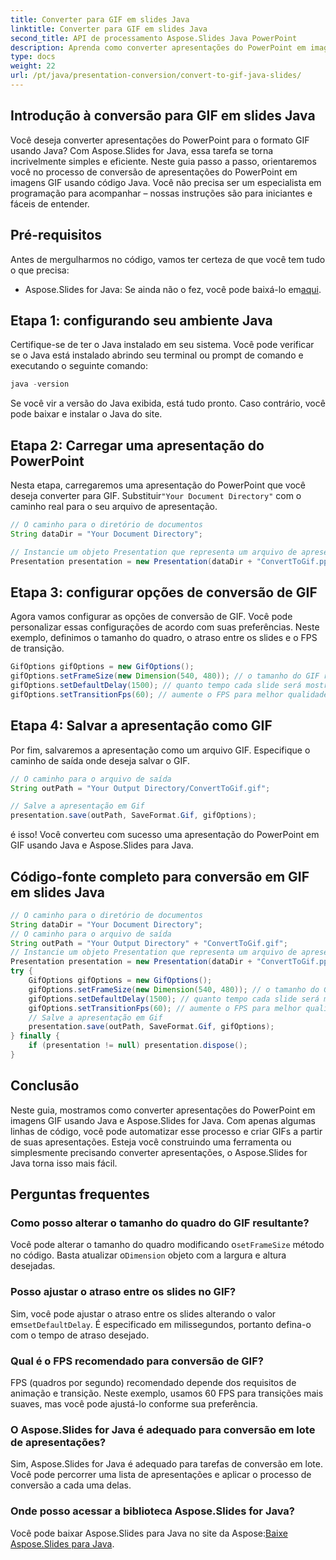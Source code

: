 ```yaml
---
title: Converter para GIF em slides Java
linktitle: Converter para GIF em slides Java
second_title: API de processamento Aspose.Slides Java PowerPoint
description: Aprenda como converter apresentações do PowerPoint em imagens GIF em Java com Aspose.Slides. Guia passo a passo fácil para conversão perfeita.
type: docs
weight: 22
url: /pt/java/presentation-conversion/convert-to-gif-java-slides/
---
```


## Introdução à conversão para GIF em slides Java

Você deseja converter apresentações do PowerPoint para o formato GIF usando Java? Com Aspose.Slides for Java, essa tarefa se torna incrivelmente simples e eficiente. Neste guia passo a passo, orientaremos você no processo de conversão de apresentações do PowerPoint em imagens GIF usando código Java. Você não precisa ser um especialista em programação para acompanhar – nossas instruções são para iniciantes e fáceis de entender.

## Pré-requisitos

Antes de mergulharmos no código, vamos ter certeza de que você tem tudo o que precisa:

-  Aspose.Slides for Java: Se ainda não o fez, você pode baixá-lo em[aqui](https://releases.aspose.com/slides/java/).

## Etapa 1: configurando seu ambiente Java

Certifique-se de ter o Java instalado em seu sistema. Você pode verificar se o Java está instalado abrindo seu terminal ou prompt de comando e executando o seguinte comando:

```java
java -version
```

Se você vir a versão do Java exibida, está tudo pronto. Caso contrário, você pode baixar e instalar o Java do site.

## Etapa 2: Carregar uma apresentação do PowerPoint

 Nesta etapa, carregaremos uma apresentação do PowerPoint que você deseja converter para GIF. Substituir`"Your Document Directory"` com o caminho real para o seu arquivo de apresentação.

```java
// O caminho para o diretório de documentos
String dataDir = "Your Document Directory";

// Instancie um objeto Presentation que representa um arquivo de apresentação
Presentation presentation = new Presentation(dataDir + "ConvertToGif.pptx");
```

## Etapa 3: configurar opções de conversão de GIF

Agora vamos configurar as opções de conversão de GIF. Você pode personalizar essas configurações de acordo com suas preferências. Neste exemplo, definimos o tamanho do quadro, o atraso entre os slides e o FPS de transição.

```java
GifOptions gifOptions = new GifOptions();
gifOptions.setFrameSize(new Dimension(540, 480)); // o tamanho do GIF resultante
gifOptions.setDefaultDelay(1500); // quanto tempo cada slide será mostrado até que seja alterado para o próximo
gifOptions.setTransitionFps(60); // aumente o FPS para melhor qualidade de animação de transição
```

## Etapa 4: Salvar a apresentação como GIF

Por fim, salvaremos a apresentação como um arquivo GIF. Especifique o caminho de saída onde deseja salvar o GIF.

```java
// O caminho para o arquivo de saída
String outPath = "Your Output Directory/ConvertToGif.gif";

// Salve a apresentação em Gif
presentation.save(outPath, SaveFormat.Gif, gifOptions);
```

é isso! Você converteu com sucesso uma apresentação do PowerPoint em GIF usando Java e Aspose.Slides para Java.

## Código-fonte completo para conversão em GIF em slides Java

```java
// O caminho para o diretório de documentos
String dataDir = "Your Document Directory";
// O caminho para o arquivo de saída
String outPath = "Your Output Directory" + "ConvertToGif.gif";
// Instancie um objeto Presentation que representa um arquivo de apresentação
Presentation presentation = new Presentation(dataDir + "ConvertToGif.pptx");
try {
	GifOptions gifOptions = new GifOptions();
	gifOptions.setFrameSize(new Dimension(540, 480)); // o tamanho do GIF resultante
	gifOptions.setDefaultDelay(1500); // quanto tempo cada slide será mostrado até que seja alterado para o próximo
	gifOptions.setTransitionFps(60); // aumente o FPS para melhor qualidade de animação de transição
	// Salve a apresentação em Gif
	presentation.save(outPath, SaveFormat.Gif, gifOptions);
} finally {
	if (presentation != null) presentation.dispose();
}
```

## Conclusão

Neste guia, mostramos como converter apresentações do PowerPoint em imagens GIF usando Java e Aspose.Slides for Java. Com apenas algumas linhas de código, você pode automatizar esse processo e criar GIFs a partir de suas apresentações. Esteja você construindo uma ferramenta ou simplesmente precisando converter apresentações, o Aspose.Slides for Java torna isso mais fácil.

## Perguntas frequentes

### Como posso alterar o tamanho do quadro do GIF resultante?

 Você pode alterar o tamanho do quadro modificando o`setFrameSize` método no código. Basta atualizar o`Dimension` objeto com a largura e altura desejadas.

### Posso ajustar o atraso entre os slides no GIF?

 Sim, você pode ajustar o atraso entre os slides alterando o valor em`setDefaultDelay`. É especificado em milissegundos, portanto defina-o com o tempo de atraso desejado.

### Qual é o FPS recomendado para conversão de GIF?

FPS (quadros por segundo) recomendado depende dos requisitos de animação e transição. Neste exemplo, usamos 60 FPS para transições mais suaves, mas você pode ajustá-lo conforme sua preferência.

### O Aspose.Slides for Java é adequado para conversão em lote de apresentações?

Sim, Aspose.Slides for Java é adequado para tarefas de conversão em lote. Você pode percorrer uma lista de apresentações e aplicar o processo de conversão a cada uma delas.

### Onde posso acessar a biblioteca Aspose.Slides for Java?

 Você pode baixar Aspose.Slides para Java no site da Aspose:[Baixe Aspose.Slides para Java](https://releases.aspose.com/slides/java/).